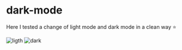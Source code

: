 # dark-mode

Here I tested a change of light mode and dark mode in a clean way ⭐

![ligth](https://user-images.githubusercontent.com/107319126/208123449-ceccdb3c-60fb-4262-abf0-ca817eae0d9b.png)
![dark](https://user-images.githubusercontent.com/107319126/208123704-fcf67388-2bf5-4829-8894-d2f0300dd517.png)
